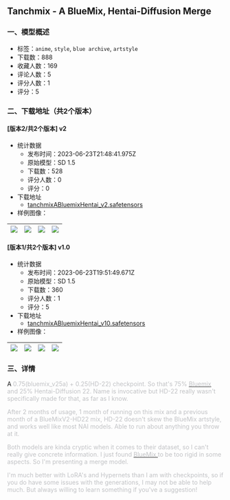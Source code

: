 ## Tanchmix - A BlueMix, Hentai-Diffusion Merge
### 一、模型概述

- 标签：`anime`, `style`, `blue archive`, `artstyle`
- 下载数：888
- 收藏人数：169
- 评论人数：5
- 评分人数：1
- 评分：5

### 二、下载地址（共2个版本）

#### [版本2/共2个版本] v2

- 统计数据
  - 发布时间：2023-06-23T21:48:41.975Z
  - 原始模型：SD 1.5
  - 下载数：528
  - 评分人数：0
  - 评分：0
- 下载地址
  - [tanchmixABluemixHentai_v2.safetensors](https://civitai.com/api/download/models/102460)
- 样例图像：

| <img src="https://image.civitai.com/xG1nkqKTMzGDvpLrqFT7WA/7d0b9470-19d0-4203-8ac1-edfd723fd00d/width=450/1262154.jpeg" /> | <img src="https://image.civitai.com/xG1nkqKTMzGDvpLrqFT7WA/7f43829d-fba8-469e-95ea-6356ce4be24e/width=450/1262492.jpeg" /> | <img src="https://image.civitai.com/xG1nkqKTMzGDvpLrqFT7WA/a4de648d-2bd1-4783-a744-a3d50b45bb75/width=450/1262496.jpeg" /> | <img src="https://image.civitai.com/xG1nkqKTMzGDvpLrqFT7WA/ae84625e-22af-4012-8be8-7d601c8e6d4e/width=450/1262509.jpeg" /> |
| ---- | ---- | ---- | ---- |

#### [版本1/共2个版本] v1.0

- 统计数据
  - 发布时间：2023-06-23T19:51:49.671Z
  - 原始模型：SD 1.5
  - 下载数：360
  - 评分人数：1
  - 评分：5
- 下载地址
  - [tanchmixABluemixHentai_v10.safetensors](https://civitai.com/api/download/models/100606)
- 样例图像：

| <img src="https://image.civitai.com/xG1nkqKTMzGDvpLrqFT7WA/7423e9a0-6d92-41ae-b1d9-243579855b0f/width=450/1227968.jpeg" /> | <img src="https://image.civitai.com/xG1nkqKTMzGDvpLrqFT7WA/022d57ac-d40e-44c4-bcc4-0a86ddb319ea/width=450/1227880.jpeg" /> | <img src="https://image.civitai.com/xG1nkqKTMzGDvpLrqFT7WA/3518fc40-cfe1-45a1-9145-db43ae1ce48d/width=450/1227953.jpeg" /> | <img src="https://image.civitai.com/xG1nkqKTMzGDvpLrqFT7WA/5110ef64-3660-4f91-9a95-203fb48b003b/width=450/1227961.jpeg" /> |
| ---- | ---- | ---- | ---- |


### 三、详情
<p>A <span style="color:rgb(193, 194, 197)">0.75(bluemix_v25a) + 0.25(HD-22) checkpoint. So that's 75% </span><a target="_blank" rel="ugc" href="https://civitai.com/models/29764/bluemix"><span style="color:rgb(193, 194, 197)">Bluemix </span></a><span style="color:rgb(193, 194, 197)">and 25% Hentai-Diffusion 22. Name is invocative but HD-22 really wasn't specifically made for that, as far as I know.</span></p><p></p><p><span style="color:rgb(193, 194, 197)">After 2 months of usage, 1 month of running on this mix and a previous month of a BlueMixV2-HD22 mix, HD-22 doesn't skew the BlueMix artstyle, and works well like most NAI models. Able to run about anything you throw at it.</span></p><p></p><p><span style="color:rgb(193, 194, 197)">Both models are kinda cryptic when it comes to their dataset, so I can't really give concrete information. I just found </span><a target="_blank" rel="ugc" href="https://civitai.com/models/29764/bluemix"><span style="color:rgb(193, 194, 197)">BlueMix </span></a><span style="color:rgb(193, 194, 197)">to be too rigid in some aspects. So I'm presenting a merge model.</span></p><p></p><p><span style="color:rgb(193, 194, 197)">I'm much better with LoRA's and Hypernets than I am with checkpoints, so if you do have some issues with the generations, I may not be able to help much. But always willing to learn something if you've a suggestion!</span></p>